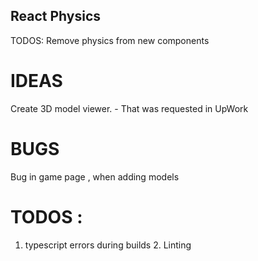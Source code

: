 ## React Physics

TODOS: Remove physics from new components

# IDEAS

Create 3D model viewer. - That was requested in UpWork

# BUGS

Bug in game page , when adding models

# TODOS :

1. typescript errors during builds 2. Linting
